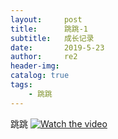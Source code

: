 ```yaml
---
layout:     post
title:      跳跳-1
subtitle:   成长记录
date:       2019-5-23
author:     re2
header-img: 
catalog: true
tags:
    - 跳跳
---
```



跳跳
[![Watch the video](https://raw.github.com/GabLeRoux/WebMole/master/ressources/WebMole_Youtube_Video.png)](https://v.qq.com/txp/iframe/player.html?vid=f0873rxjvyy)
